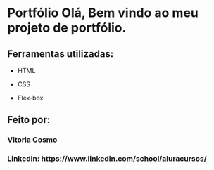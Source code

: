 # Portfólio Olá, Bem vindo ao meu projeto de portfólio.

## Ferramentas utilizadas:

* HTML

* CSS

* Flex-box

## Feito por:

### Vitoria Cosmo

### Linkedin: https://www.linkedin.com/school/aluracursos/
